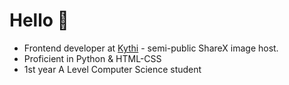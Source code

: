 # Hello :wave:

 
- Frontend developer at [Kythi](https//kythi.com) - semi-public ShareX image host.
- Proficient in Python & HTML-CSS
- 1st year A Level Computer Science student
